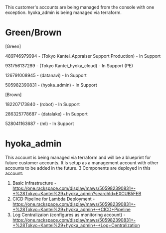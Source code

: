 This customer's accounts are being managed from the console with one exception.
hyoka_admin is being managed via terraform.

# Green/Brown
[Green]

489746979994 - (Tokyo Kantei_Appraiser Support Production) - In Support

931756137289 - (Tokyo Kantei_hyoka_cloud) - In Support (PE)

126791008945 - (datanavi) - In Support

505982390831 - (hyoka_admin) - In Support

[Brown]

182207173840 - (robot) - In Support

286325778687 - (datalake) - In Support

528041163687 - (ml) - In Support

# hyoka_admin 
This account is being managed via terraform and will be a blueprint for future customer accounts. 
It is setup as a management account with other accounts to be added in the future.
3 Components are deployed in this account:
1. Basic Infrastructure - https://one.rackspace.com/display/maws/505982390831+-+%28Tokyo+Kantei%29+hyoka_admin?searchId=EXCUB5FEB
2. CICD Pipeline for Lambda Deployment - https://one.rackspace.com/display/maws/505982390831+-+%28Tokyo+Kantei%29+hyoka_admin+-+CICD+Pipeline
3. Log Centralizaion (configures as monitoring account) - https://one.rackspace.com/display/maws/505982390831+-+%28Tokyo+Kantei%29+hyoka_admin+-+Log+Centralization